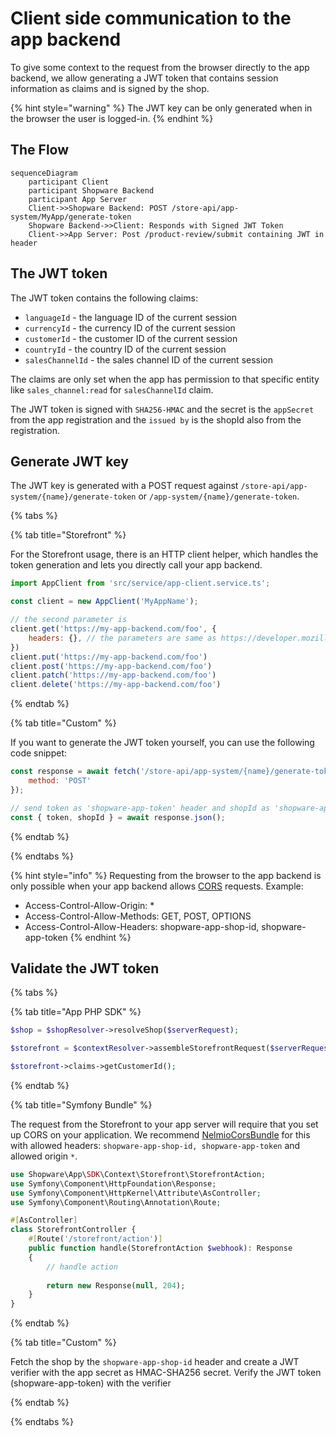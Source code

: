 # Client side communication to the app backend

To give some context to the request from the browser directly to the app backend, we allow generating a JWT token that contains session information as claims and is signed by the shop.

{% hint style="warning" %}
The JWT key can be only generated when in the browser the user is logged-in.
{% endhint %}

## The Flow

```mermaid
sequenceDiagram
    participant Client
    participant Shopware Backend
    participant App Server
    Client->>Shopware Backend: POST /store-api/app-system/MyApp/generate-token
    Shopware Backend->>Client: Responds with Signed JWT Token
    Client->>App Server: Post /product-review/submit containing JWT in header
```

## The JWT token

The JWT token contains the following claims:

- `languageId` - the language ID of the current session
- `currencyId` - the currency ID of the current session
- `customerId` - the customer ID of the current session
- `countryId` - the country ID of the current session
- `salesChannelId` - the sales channel ID of the current session

The claims are only set when the app has permission to that specific entity like `sales_channel:read` for `salesChannelId` claim.

The JWT token is signed with `SHA256-HMAC` and the secret is the `appSecret` from the app registration and the `issued by` is the shopId also from the registration.

## Generate JWT key

The JWT key is generated with a POST request against `/store-api/app-system/{name}/generate-token` or `/app-system/{name}/generate-token`. 

{% tabs %}

{% tab title="Storefront" %}

For the Storefront usage, there is an HTTP client helper, which handles the token generation and lets you directly call your app backend.

```javascript
import AppClient from 'src/service/app-client.service.ts';

const client = new AppClient('MyAppName');

// the second parameter is 
client.get('https://my-app-backend.com/foo', {
    headers: {}, // the parameters are same as https://developer.mozilla.org/en-US/docs/Web/API/Fetch_API/Using_Fetch
})
client.put('https://my-app-backend.com/foo')
client.post('https://my-app-backend.com/foo')
client.patch('https://my-app-backend.com/foo')
client.delete('https://my-app-backend.com/foo')
```

{% endtab %}

{% tab title="Custom" %}

If you want to generate the JWT token yourself, you can use the following code snippet:

```javascript
const response = await fetch('/store-api/app-system/{name}/generate-token', {
    method: 'POST'
});

// send token as 'shopware-app-token' header and shopId as 'shopware-app-shop-id' header to your app server.
const { token, shopId } = await response.json();
```

{% endtab %}

{% endtabs %}

{% hint style="info" %}
Requesting from the browser to the app backend is only possible when your app backend allows [CORS](https://developer.mozilla.org/en-US/docs/Web/HTTP/CORS) requests. Example:
- Access-Control-Allow-Origin: *
- Access-Control-Allow-Methods: GET, POST, OPTIONS
- Access-Control-Allow-Headers: shopware-app-shop-id, shopware-app-token
{% endhint %}


## Validate the JWT token

{% tabs %}

{% tab title="App PHP SDK" %}

```php
$shop = $shopResolver->resolveShop($serverRequest);

$storefront = $contextResolver->assembleStorefrontRequest($serverRequest, $shop);

$storefront->claims->getCustomerId();
```

{% endtab %}

{% tab title="Symfony Bundle" %}

The request from the Storefront to your app server will require that you set up CORS on your application.
We recommend [NelmioCorsBundle](https://symfony.com/bundles/NelmioCorsBundle/current/index.html) for this with allowed headers:
`shopware-app-shop-id, shopware-app-token` and allowed origin `*`.

```php
use Shopware\App\SDK\Context\Storefront\StorefrontAction;
use Symfony\Component\HttpFoundation\Response;
use Symfony\Component\HttpKernel\Attribute\AsController;
use Symfony\Component\Routing\Annotation\Route;

#[AsController]
class StorefrontController {
    #[Route('/storefront/action')]
    public function handle(StorefrontAction $webhook): Response
    {
        // handle action
        
        return new Response(null, 204);
    }
}
```

{% endtab %}

{% tab title="Custom" %}

Fetch the shop by the `shopware-app-shop-id` header and create a JWT verifier with the app secret as HMAC-SHA256 secret. Verify the JWT token (shopware-app-token) with the verifier

{% endtab %}

{% endtabs %}

